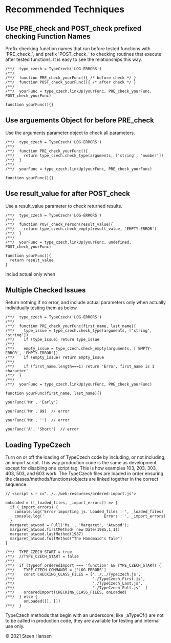 # Recommended Techniques

## Use PRE_check and POST_check prefixed checking Function Names
Prefix checking function names that run before tested
functions with 'PRE_check_', and prefix 'POST_check_' to checking routines that execute after
tested functions. It is easy to see the relationships this way.

    /**/  type_czech = TypeCzech('LOG-ERRORS')
    /**/
    /**/  function PRE_check_yourFunc(){ /* before check */ }
    /**/  function POST_check_yourFunc(){ /* after check */ }
    /**/
    /**/  yourFunc = type_czech.linkUp(yourFunc, PRE_check_yourFunc, POST_check_yourFunc)

    function yourFunc(){}

## Use arguements Object for before PRE_check 
Use the arguments parameter object to check all parameters.

    /**/  type_czech = TypeCzech('LOG-ERRORS')
    /**/
    /**/  function PRE_check_yourFunc(){
    /**/    return type_czech.check_type(arguments, ['string', 'number'])
    /**/  }
    /**/
    /**/  yourFunc = type_czech.linkUp(yourFunc, PRE_check_yourFunc)

    function yourFunc(){}



## Use result_value for after POST_check 
Use a result_value parameter to check returned results.

    /**/  type_czech = TypeCzech('LOG-ERRORS')
    /**/
    /**/  function POST_check_Person(result_value){
    /**/    return type_czech.check_empty(result_value, 'EMPTY-ERROR')
    /**/  }
    /**/
    /**/  yourFunc = type_czech.linkUp(yourFunc, undefined, POST_check_yourFunc)

    function yourFunc(){
      return result_value
    }



includ actual only when 


## Multiple Checked Issues
Return nothing if no error, and include actual
parameters only when actually individually testing them as below.

    /**/  type_czech = TypeCzech('LOG-ERRORS')
    /**/
    /**/  function PRE_check_yourFunc(first_name, last_name){
    /**/    type_issue = type_czech.check_type(arguments, ['string', 'string'])
    /**/    if (type_issue) return type_issue
    /**/
    /**/    empty_issue = type_czech.check_empty(arguments, ['EMPTY-ERROR', 'EMPTY-ERROR'])
    /**/    if (empty_issue) return empty_issue
    /**/
    /**/    if (first_name.length===1) return 'Error, first_name is 1 character'
    /**/  }
    /**/
    /**/  yourFunc = type_czech.linkUp(yourFunc, PRE_check_yourFunc)

    function yourFunc(first_name, last_name){}
    
    yourFunc('Mr', 'Early')

    yourFunc('Mr', 99)  // error

    yourFunc('Mr', '')  // error
    
    yourFunc('A', 'Short')  // error

## Loading TypeCzech
Turn on or off the loading of TypeCzech code by including, or not including, an import
script. This way production code is the same as development except for 
disabling one script tag. This is how examples 103, 203, 303, 403, 503, and 603
work. The TypeCzech files are loaded in order ensuring the classes/methods/functions/objects
are linked together in the correct sequence.

    // <script s r c="../../web-resources/ordered-import.js">

    onLoaded = ([_loaded_files, _import_errors]) => {  
      if (_import_errors) {
        console.log('Error importing js. Loaded_files : ', _loaded_files)
        console.log('                          Errors : ', _import_errors)
      }
      margaret_atwood = Full('Ms.', 'Margaret', 'Atwood');
      margaret_atwood.firstMethod( new Date(1985,1,1))
      margaret_atwood.lastMethod(1987)
      margaret_atwood.fullMethod("The Handmaid's Tale")
    }

    /**/  TYPE_CZECH_START = true
    /**/  //TYPE_CZECH_START = false
    /**/
    /**/  if (typeof orderedImport === 'function' && TYPE_CZECH_START) {
    /**/    TYPE_CZECH_COMMANDS = ['LOG-ERRORS']
    /**/    const CHECKING_CLASS_FILES = ['../../TypeCzech.js',
    /**/                                  './TypeCzech_First.js',
    /**/                                  './TypeCzech_Last.js',
    /**/                                  './TypeCzech_Full.js'  ]
    /**/    orderedImport(CHECKING_CLASS_FILES, onLoaded)
    /**/  } else {
            onLoaded([], [])
    /**/  }

TypeCzech methods that begin with an underscore, like _aTypeOf() are not to be
called in production code, they are available for testing and internal use only.

&copy; 2021 Steen Hansen